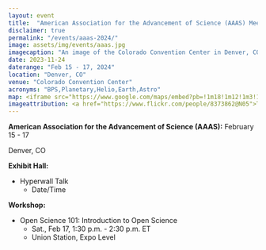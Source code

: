```yaml
---
layout: event
title:  "American Association for the Advancement of Science (AAAS) Meeting"
disclaimer: true
permalink: "/events/aaas-2024/"
image: assets/img/events/aaas.jpg
imagecaption: "An image of the Colorado Convention Center in Denver, CO where AAAS will be held."
date: 2023-11-24
daterange: "Feb 15 - 17, 2024"
location: "Denver, CO"
venue: "Colorado Convention Center"
acronyms: "BPS,Planetary,Helio,Earth,Astro"
map: <iframe src="https://www.google.com/maps/embed?pb=!1m18!1m12!1m3!1d196323.72422613684!2d-105.20866159005384!3d39.74957410569652!2m3!1f0!2f0!3f0!3m2!1i1024!2i768!4f13.1!3m3!1m2!1s0x876c78d17bd9d871%3A0x580ecf50af57c3cf!2sColorado%20Convention%20Center!5e0!3m2!1sen!2sus!4v1701187766118!5m2!1sen!2sus" width="600" height="450" style="border:0;" allowfullscreen="" loading="lazy" referrerpolicy="no-referrer-when-downgrade"></iframe>
imageattribution: <a href="https://www.flickr.com/people/8373862@N05">Tom Barnett</a> from Sunnyvale, CA, United States, <a href="https://commons.wikimedia.org/wiki/File:Denver_Convention_Center_(2843455650).jpg">Denver Convention Center (2843455650)</a>, <a href="https://creativecommons.org/licenses/by/2.0/legalcode" rel="license">CC BY 2.0</a>
---
```


**American Association for the Advancement of Science (AAAS):** February 15 - 17

Denver, CO

**Exhibit Hall:**
- Hyperwall Talk
  - Date/Time

**Workshop:**
- Open Science 101: Introduction to Open Science
  - Sat., Feb 17, 1:30 p.m. - 2:30 p.m. ET
  - Union Station, Expo Level
